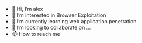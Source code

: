 - 👋 Hi, I’m alex
- 👀 I’m interested in Browser Exploitation
- 🌱 I’m currently learning web application penetration
- 💞️ I’m looking to collaborate on ...
- 📫 How to reach me 


<!---
alexandersovinkin/alexandersovinkin is a ✨ special ✨ repository because its `README.md` (this file) appears on your GitHub profile.
You can click the Preview link to take a look at your changes.
--->

